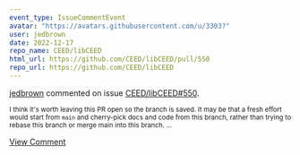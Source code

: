```yaml
---
event_type: IssueCommentEvent
avatar: "https://avatars.githubusercontent.com/u/3303?"
user: jedbrown
date: 2022-12-17
repo_name: CEED/libCEED
html_url: https://github.com/CEED/libCEED/pull/550
repo_url: https://github.com/CEED/libCEED
---
```


<a href='https://github.com/jedbrown' target='_blank'>jedbrown</a> commented on issue <a href='https://github.com/CEED/libCEED/pull/550' target='_blank'>CEED/libCEED#550</a>.

<small>I think it's worth leaving this PR open so the branch is saved. It may be that a fresh effort would start from `main` and cherry-pick docs and code from this branch, rather than trying to rebase this branch or merge main into this branch....</small>

<a href='https://github.com/CEED/libCEED/pull/550' target='_blank'>View Comment</a>